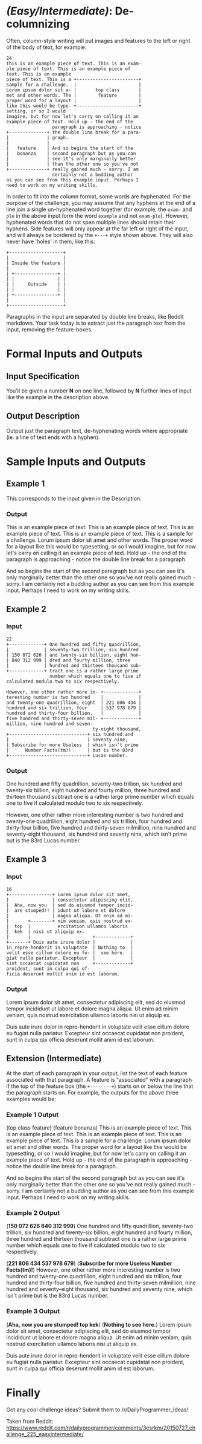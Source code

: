 # [](#EasyIcon) _(Easy/Intermediate)_: De-columnizing

Often, column-style writing will put images and features to the left or right of the body of text, for example:

    24
    This is an example piece of text. This is an exam-
    ple piece of text. This is an example piece of
    text. This is an example
    piece of text. This is a +-----------------------+
    sample for a challenge.  |                       |
    Lorum ipsum dolor sit a- |       top class       |
    met and other words. The |        feature        |
    proper word for a layout |                       |
    like this would be type- +-----------------------+
    setting, or so I would
    imagine, but for now let's carry on calling it an
    example piece of text. Hold up - the end of the
                     paragraph is approaching - notice
    +--------------+ the double line break for a para-
    |              | graph.
    |              |
    |   feature    | And so begins the start of the
    |   bonanza    | second paragraph but as you can
    |              | see it's only marginally better
    |              | than the other one so you've not
    +--------------+ really gained much - sorry. I am
                     certainly not a budding author
    as you can see from this example input. Perhaps I
    need to work on my writing skills.

In order to fit into the column format, some words are hyphenated. For the purpose of the challenge, you may assume that any hyphens at the end of a line join a single un-hyphenated word together (for example, the `exam-` and `ple` in the above input form the word `example` and not `exam-ple`). However, hyphenated words that do not span multiple lines should retain their hyphens.  Side features will only appear at the far left or right of the input, and will always be bordered by the `+---+` style shown above. They will also never have 'holes' in them, like this:

    +--------------------+
    |                    |
    | Inside the feature |
    |                    |
    | +----------------+ |
    | |                | |
    | |     Outside    | |
    | |                | |
    | +----------------+ |
    |                    |
    +--------------------+

Paragraphs in the input are separated by double line breaks, like Reddit markdown. Your task today is to extract just the paragraph text from the input, removing the feature-boxes.

# Formal Inputs and Outputs

## Input Specification

You'll be given a number **N** on one line, followed by **N** further lines of input like the example in the description above.

## Output Description

Output just the paragraph text, de-hyphenating words where appropriate (ie. a line of text ends with a hyphen).

# Sample Inputs and Outputs

## Example 1

This corresponds to the input given in the Description.

### Output

This is an example piece of text. This is an example piece of text. This is an example piece of text. This is an example piece of text. This is a sample for a challenge. Lorum ipsum dolor sit amet and other words. The proper word for a layout like this would be typesetting, or so I would imagine, but for now let's carry on calling it an example piece of text. Hold up - the end of the paragraph is approaching - notice the double line break for a paragraph.

And so begins the start of the second paragraph but as you can see it's only marginally better than the other one so you've not really gained much - sorry. I am certainly not a budding author as you can see from this example input. Perhaps I need to work on my writing skills.

## Example 2

### Input

    22
    +-------------+ One hundred and fifty quadrillion,
    |             | seventy-two trillion, six hundred
    | 150 072 626 | and twenty-six billion, eight hun-
    | 840 312 999 | dred and fourty million, three
    |             | hundred and thirteen thousand sub-
    +-------------+ tract one is a rather large prime
                    number which equals one to five if
    calculated modulo two to six respectively.
 
    However, one other rather more in- +-------------+
    teresting number is two hundred    |             |
    and twenty-one quadrillion, eight  | 221 806 434 |
    hundred and six trillion, four     | 537 978 679 |
    hundred and thirty-four billion,   |             |
    five hundred and thirty-seven mil- +-------------+
    million, nine hundred and seven-
                                    ty-eight thousand,
    +-----------------------------+ six hundred and
    |                             | seventy nine,
    | Subscribe for more Useless  | which isn't prime
    |      Number Facts(tm)!      | but is the 83rd
    +-----------------------------+ Lucas number.
    

### Output

One hundred and fifty quadrillion, seventy-two trillion, six hundred and twenty-six billion, eight hundred and fourty million, three hundred and thirteen thousand subtract one is a rather large prime number which equals one to five if calculated modulo two to six respectively.
 
However, one other rather more interesting number is two hundred and twenty-one quadrillion, eight hundred and six trillion, four hundred and thirty-four billion, five hundred and thirty-seven milmillion, nine hundred and seventy-eight thousand, six hundred and seventy nine, which isn't prime but is the 83rd Lucas number.

## Example 3

### Input

    16
    +----------------+ Lorem ipsum dolor sit amet,
    |                | consectetur adipiscing elit,
    |  Aha, now you  | sed do eiusmod tempor incid-
    |  are stumped!! | idunt ut labore et dolore
    |                | magna aliqua. Ut enim ad mi-
    |       +--------+ nim veniam, quis nostrud ex-
    |  top  |          ercitation ullamco laboris
    |  kek  | nisi ut aliquip ex.
    |       |                       +-------------+
    +-------+ Duis aute irure dolor |             |
    in repre-henderit in voluptate  | Nothing to  |
    velit esse cillum dolore eu fu- |  see here.  |
    giat nulla pariatur. Excepteur  |             |
    sint occaecat cupidatat non     +-------------+
    proident, sunt in culpa qui of-
    ficia deserunt mollit anim id est laborum.

### Output
    
Lorem ipsum dolor sit amet, consectetur adipiscing elit, sed do eiusmod tempor incididunt ut labore et dolore magna aliqua. Ut enim ad minim veniam, quis nostrud exercitation ullamco laboris nisi ut aliquip ex.

Duis aute irure dolor in repre-henderit in voluptate velit esse cillum dolore eu fugiat nulla pariatur. Excepteur sint occaecat cupidatat non proident, sunt in culpa qui officia deserunt mollit anim id est laborum.

## [](#IntermediateIcon) Extension (Intermediate)

At the start of each paragraph in your output, list the text of each feature associated with that paragraph. A feature is "associated" with a paragraph if the top of the feature box (the `+--------+`) starts on or below the line that the paragraph starts on. For example, the outputs for the above three examples would be:

### Example 1 Output

(top class feature) (feature bonanza) This is an example piece of text. This is an example piece of text. This is an example piece of text. This is an example piece of text. This is a sample for a challenge. Lorum ipsum dolor sit amet and other words. The proper word for a layout like this would be typesetting, or so I would imagine, but for now let's carry on calling it an example piece of text. Hold up - the end of the paragraph is approaching - notice the double line break for a paragraph.

And so begins the start of the second paragraph but as you can see it's only marginally better than the other one so you've not really gained much - sorry. I am certainly not a budding author as you can see from this example input. Perhaps I need to work on my writing skills.

### Example 2 Output

(**150 072 626 840 312 999**) One hundred and fifty quadrillion, seventy-two trillion, six hundred and twenty-six billion, eight hundred and fourty million, three hundred and thirteen thousand subtract one is a rather large prime number which equals one to five if calculated modulo two to six respectively.
 
(**221 806 434 537 978 679**) (**Subscribe for more Useless Number Facts(tm)!**) However, one other rather more interesting number is two hundred and twenty-one quadrillion, eight hundred and six trillion, four hundred and thirty-four billion, five hundred and thirty-seven milmillion, nine hundred and seventy-eight thousand, six hundred and seventy nine, which isn't prime but is the 83rd Lucas number.

### Example 3 Output

(**Aha, now you are stumped! top kek**) (**Nothing to see here.**) Lorem ipsum dolor sit amet, consectetur adipiscing elit, sed do eiusmod tempor incididunt ut labore et dolore magna aliqua. Ut enim ad minim veniam, quis nostrud exercitation ullamco laboris nisi ut aliquip ex.

Duis aute irure dolor in repre-henderit in voluptate velit esse cillum dolore eu fugiat nulla pariatur. Excepteur sint occaecat cupidatat non proident, sunt in culpa qui officia deserunt mollit anim id est laborum.

# Finally

Got any cool challenge ideas? Submit them to /r/DailyProgrammer_Ideas!

Taken from Reddit: https://www.reddit.com/r/dailyprogrammer/comments/3esrkm/20150727_challenge_225_easyintermediate/
